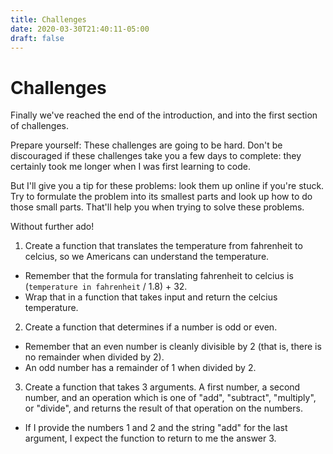 ```yaml
---
title: Challenges
date: 2020-03-30T21:40:11-05:00
draft: false
---
```


# Challenges

Finally we've reached the end of the introduction, and into the first section of challenges.

Prepare yourself: These challenges are going to be hard.
Don't be discouraged if these challenges take you a few days to complete: they certainly took me longer when I was first learning to code.

But I'll give you a tip for these problems: look them up online if you're stuck. Try to formulate the problem into its smallest parts and look up how to do those small parts. That'll help you when trying to solve these problems.

Without further ado!

1. Create a function that translates the temperature from fahrenheit to celcius, so we Americans can understand the temperature.
  - Remember that the formula for translating fahrenheit to celcius is (`temperature in fahrenheit` / 1.8) + 32.
  - Wrap that in a function that takes input and return the celcius temperature.

2. Create a function that determines if a number is odd or even.
- Remember that an even number is cleanly divisible by 2 (that is, there is no remainder when divided by 2).
- An odd number has a remainder of 1 when divided by 2.

3. Create a function that takes 3 arguments. A first number, a second number, and an operation which is one of "add", "subtract", "multiply", or "divide", and returns the result of that operation on the numbers.
- If I provide the numbers 1 and 2 and the string "add" for the last argument, I expect the function to return to me the answer 3.

  
